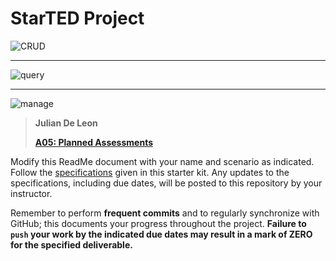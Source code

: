 # StarTED Project

![CRUD](https://github.com/julian-deleon/StarTED-Lab/assets/77114985/25480a3c-116f-41d3-9d78-573720e225bd)
***
![query](https://github.com/julian-deleon/StarTED-Lab/assets/77114985/95018585-9ddd-4889-8a7b-db8c313635be)
***
![manage](https://github.com/julian-deleon/StarTED-Lab/assets/77114985/eb8a3436-4d0e-4b95-abb5-60c64e631c95)

> **Julian De Leon**
>
> [**A05: Planned Assessments**](./Specs/Scenarios/A05.md)

Modify this ReadMe document with your name and scenario as indicated. Follow the [specifications](./Specs/ReadMe.md) given in this starter kit. Any updates to the specifications, including due dates, will be posted to this repository by your instructor.

Remember to perform **frequent commits** and to regularly synchronize with GitHub; this documents your progress throughout the project. **Failure to `push` your work by the indicated due dates may result in a mark of ZERO for the specified deliverable.**
